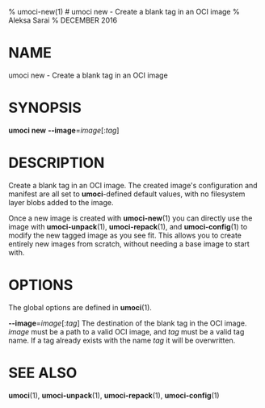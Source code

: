 % umoci-new(1) # umoci new - Create a blank tag in an OCI image
% Aleksa Sarai
% DECEMBER 2016
# NAME
umoci new - Create a blank tag in an OCI image

# SYNOPSIS
**umoci new**
**--image**=*image*[:*tag*]

# DESCRIPTION
Create a blank tag in an OCI image. The created image's configuration and
manifest are all set to **umoci**-defined default values, with no filesystem
layer blobs added to the image.

Once a new image is created with **umoci-new**(1) you can directly use the
image with **umoci-unpack**(1), **umoci-repack**(1), and **umoci-config**(1) to
modify the new tagged image as you see fit. This allows you to create entirely
new images from scratch, without needing a base image to start with.

# OPTIONS
The global options are defined in **umoci**(1).

**--image**=*image*[:*tag*]
  The destination of the blank tag in the OCI image. *image* must be a path to
  a valid OCI image, and *tag* must be a valid tag name. If a tag already
  exists with the name *tag* it will be overwritten.

# SEE ALSO
**umoci**(1), **umoci-unpack**(1), **umoci-repack**(1), **umoci-config**(1)

